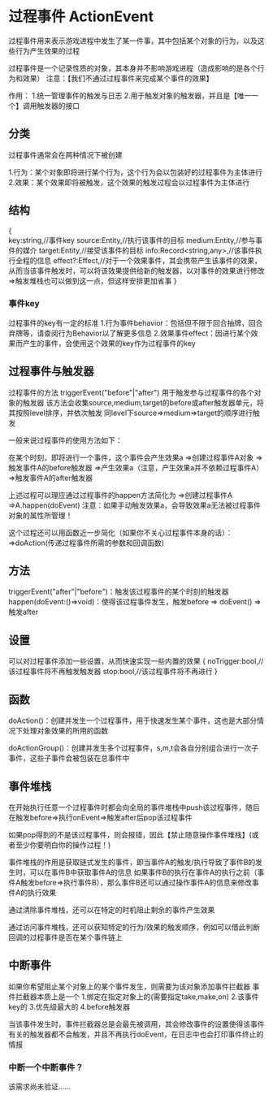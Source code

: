 # 过程事件 ActionEvent

过程事件用来表示游戏进程中发生了某一件事，其中包括某个对象的行为，以及这些行为产生效果的过程

过程事件是一个记录性质的对象，其本身并不影响游戏进程（造成影响的是各个行为和效果）
注意：【我们不通过过程事件来完成某个事件的效果】

作用：
1.统一管理事件的触发与日志
2.用于触发对象的触发器，并且是【唯一一个】调用触发器的接口

## 分类

过程事件通常会在两种情况下被创建

1.行为：某个对象即将进行某个行为，这个行为会以包装好的过程事件为主体进行
2.效果：某个效果即将被触发，这个效果的触发过程会以过程事件为主体进行

## 结构

{   
    key:string,//事件key
    source:Entity,//执行该事件的目标
    medium:Entity,//参与事件的媒介
    target:Entity,//接受该事件的目标
    info:Record<string,any>,//该事件执行全程的信息
    effect?:Effect,//对于一个效果事件，其会携带产生该事件的效果，从而当该事件触发时，可以将该效果提供给新的触发器，以对事件的效果进行修改=>触发堆栈也可以做到这一点，但这样安排更加省事
}

### 事件key

过程事件的key有一定的标准
1.行为事件behavior：包括但不限于回合抽牌，回合弃牌等，请查阅行为Behavior以了解更多信息
2.效果事件effect：因进行某个效果而产生的事件，会使用这个效果的key作为过程事件的key

## 过程事件与触发器

过程事件的方法 triggerEvent("before"|"after") 
用于触发参与过程事件的各个对象的触发器
该方法会收集source,medium,target的before或after触发器单元，将其按照level排序，并依次触发
同level下source=>medium=>target的顺序进行触发

一般来说过程事件的使用方法如下：

在某个时刻，即将进行一个事件，这个事件会产生效果a
=>创建过程事件A对象
=>触发事件A的before触发器
=>产生效果a（注意，产生效果a并不依赖过程事件A）
=>触发事件A的after触发器

上述过程可以理应通过过程事件的happen方法简化为
=>创建过程事件A
=>A.happen(doEvent)
注意：如果手动触发效果a，会导致效果a无法被过程事件对象的属性所管理！

这个过程还可以用函数近一步简化（如果你不关心过程事件本身的话）：
=>doAction(传递过程事件所需的参数和回调函数)

## 方法

triggerEvent("after"|"before")：触发该过程事件的某个时刻的触发器
happen(doEvent:()=>void)：使得该过程事件发生，触发before => doEvent() => 触发after

## 设置

可以对过程事件添加一些设置，从而快速实现一些内置的效果
{
    noTrigger:bool,//该过程事件将不再触发触发器
    stop:bool,//该过程事件将不再进行
}

## 函数

doAction()：创建并发生一个过程事件，用于快速发生某个事件，这也是大部分情况下处理对象效果的所用的函数

doActionGroup()：创建并发生多个过程事件，s,m,t会各自分别组合进行一次子事件，这些子事件会被包装在总事件中

## 事件堆栈

在开始执行任意一个过程事件时都会向全局的事件堆栈中push该过程事件，随后在触发before=>执行onEvent=>触发after后pop该过程事件

如果pop得到的不是该过程事件，则会报错，因此【禁止随意操作事件堆栈】(或者至少你要明白你的操作过程！)

事件堆栈的作用是获取链式发生的事件，即当事件A的触发/执行导致了事件B的发生时，可以在事件B中获取事件A的信息
如果事件B的执行在事件A的执行之前（事件A触发before=>执行事件B），那么事件B还可以通过操作事件A的信息来修改事件A的执行效果

通过清除事件堆栈，还可以在特定的时机阻止剩余的事件产生效果

通过访问事件堆栈，还可以获知特定的行为/效果的触发顺序，例如可以借此判断回调的过程事件是否在某个事件链上

## 中断事件

如果你希望阻止某个对象上的某个事件发生，则需要为该对象添加事件拦截器
事件拦截器本质上是一个
    1.绑定在指定对象上的(需要指定take,make,on)
    2.该事件key的
    3.优先级最大的
    4.before触发器

当该事件发生时，事件拦截器总是会最先被调用，其会修改事件的设置使得该事件有关的触发器都不会触发，并且不再执行doEvent，在日志中也会打印事件终止的情报

### 中断一个中断事件？

该需求尚未验证……